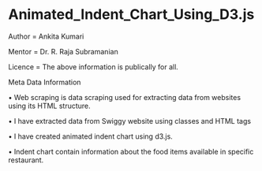 # Animated_Indent_Chart_Using_D3.js

Author = Ankita Kumari

Mentor = Dr. R. Raja Subramanian

Licence = The above information is publically for all.

Meta Data Information
 
• Web scraping is data scraping used for extracting data from websites using its HTML structure.

• I have extracted data from Swiggy website using classes and HTML tags

• I have created animated indent chart using d3.js.

• Indent chart contain information about the food items available in specific restaurant.


